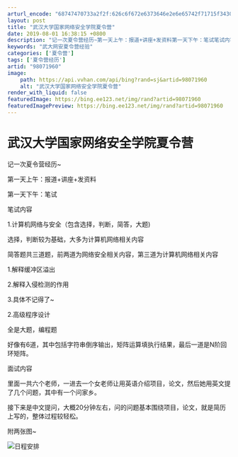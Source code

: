 ```yaml
---
arturl_encode: "68747470733a2f2f:626c6f672e6373646e2e6e65742f71715f3430333132363437:2f61727469636c652f64657461696c732f3938303731393630"
layout: post
title: "武汉大学国家网络安全学院夏令营"
date: 2019-08-01 16:38:15 +0800
description: "记一次夏令营经历~第一天上午：报道+讲座+发资料第一天下午：笔试笔试内容1.计算机网络与安全（包含选"
keywords: "武大网安夏令营经验"
categories: ['夏令营']
tags: ['夏令营经历']
artid: "98071960"
image:
    path: https://api.vvhan.com/api/bing?rand=sj&artid=98071960
    alt: "武汉大学国家网络安全学院夏令营"
render_with_liquid: false
featuredImage: https://bing.ee123.net/img/rand?artid=98071960
featuredImagePreview: https://bing.ee123.net/img/rand?artid=98071960
---
```


# 武汉大学国家网络安全学院夏令营

记一次夏令营经历~
  
第一天上午：报道+讲座+发资料
  
第一天下午：笔试
  
笔试内容
  
1.计算机网络与安全（包含选择，判断，简答，大题)
  
选择，判断较为基础，大多为计算机网络相关内容
  
简答题共三道题，前两道为网络安全相关内容，第三道为计算机网络相关内容
  
1.解释缓冲区溢出
  
2.解释入侵检测的作用
  
3.具体不记得了~

2.高级程序设计
  
全是大题，编程题
  
好像有6道，其中包括字符串倒序输出，矩阵运算填执行结果，最后一道是N阶回环矩阵。

面试内容
  
里面一共六个老师，一进去一个女老师让用英语介绍项目，论文，然后她用英文提了几个问题，其中有一个问家乡。
  
接下来是中文提问，大概20分钟左右，问的问题基本围绕项目，论文，就是简历上写的，整体过程较轻松。

附两张图~
  
![日程安排](https://i-blog.csdnimg.cn/blog_migrate/efacc10108696594e7b351cb45ce64d1.jpeg)